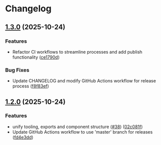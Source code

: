# Changelog

## [1.3.0](https://github.com/Programmer-Network/yail/compare/v1.2.0...v1.3.0) (2025-10-24)


### Features

* Refactor CI workflows to streamline processes and add publish functionality ([ce1790d](https://github.com/Programmer-Network/yail/commit/ce1790da0a886547a2bd73cad76e45e7446bbe55))


### Bug Fixes

* Update CHANGELOG and modify GitHub Actions workflow for release process ([f8f83ef](https://github.com/Programmer-Network/yail/commit/f8f83ef5539caa3d8d984a0639dd60b0845683f5))

## [1.2.0](https://github.com/Programmer-Network/yail/compare/v1.1.6...v1.2.0) (2025-10-24)

### Features

- unify tooling, exports and component structure
  ([#38](https://github.com/Programmer-Network/yail/issues/38))
  ([02c081f](https://github.com/Programmer-Network/yail/commit/02c081f1d54469b9bd53be1596dc93a288f2e0c0))
- Update GitHub Actions workflow to use 'master' branch for releases
  ([fd4e3dd](https://github.com/Programmer-Network/yail/commit/fd4e3dd7e1378fd9e8cce5787576a0cfd270324a))
